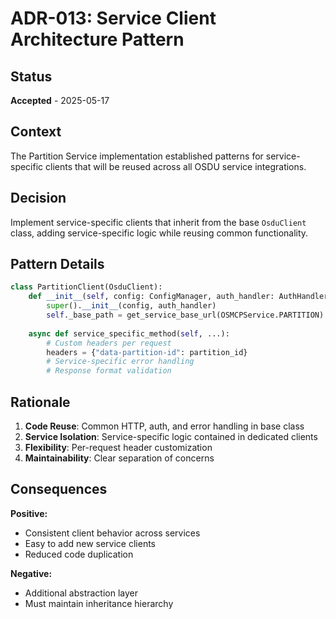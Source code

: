 # ADR-013: Service Client Architecture Pattern

## Status
**Accepted** - 2025-05-17

## Context
The Partition Service implementation established patterns for service-specific clients that will be reused across all OSDU service integrations.

## Decision
Implement service-specific clients that inherit from the base `OsduClient` class, adding service-specific logic while reusing common functionality.

## Pattern Details
```python
class PartitionClient(OsduClient):
    def __init__(self, config: ConfigManager, auth_handler: AuthHandler):
        super().__init__(config, auth_handler)
        self._base_path = get_service_base_url(OSMCPService.PARTITION)
    
    async def service_specific_method(self, ...):
        # Custom headers per request
        headers = {"data-partition-id": partition_id}
        # Service-specific error handling
        # Response format validation
```

## Rationale
1. **Code Reuse**: Common HTTP, auth, and error handling in base class
2. **Service Isolation**: Service-specific logic contained in dedicated clients
3. **Flexibility**: Per-request header customization
4. **Maintainability**: Clear separation of concerns

## Consequences
**Positive:**
- Consistent client behavior across services
- Easy to add new service clients
- Reduced code duplication

**Negative:**
- Additional abstraction layer
- Must maintain inheritance hierarchy